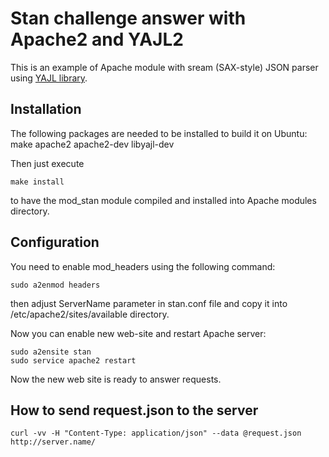 # Stan challenge answer with Apache2 and YAJL2

This is an example of Apache module with sream (SAX-style) JSON parser
using [YAJL library](https://lloyd.github.io/yajl/).

## Installation

The following packages are needed to be installed to build it on Ubuntu:
make
apache2
apache2-dev
libyajl-dev

Then just execute
```
make install
```
to have the mod_stan module compiled and installed into Apache modules directory.


## Configuration

You need to enable mod_headers using the following command:
```
sudo a2enmod headers
```

then adjust ServerName parameter in stan.conf file and copy it into
/etc/apache2/sites/available directory.

Now you can enable new web-site and restart Apache server:
```
sudo a2ensite stan
sudo service apache2 restart
```
Now the new web site is ready to answer requests. 

How to send request.json to the server
--------------------------------------
```
curl -vv -H "Content-Type: application/json" --data @request.json http://server.name/
```